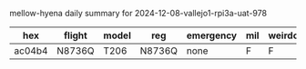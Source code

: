 mellow-hyena daily summary for 2024-12-08-vallejo1-rpi3a-uat-978

|hex|flight|model|reg|emergency|mil|weirdo|
|--|--|--|--|--|--|--|
|ac04b4|N8736Q|T206|N8736Q|none|F|F|
